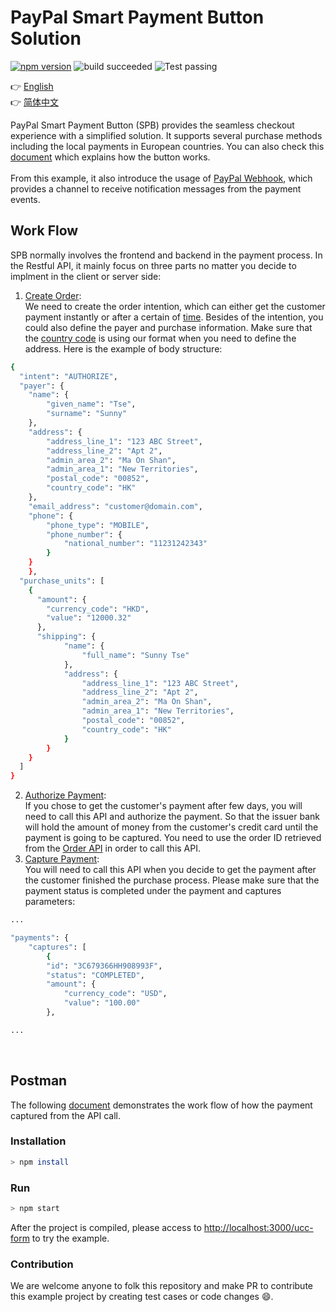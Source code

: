 # PayPal Smart Payment Button Solution

[![npm version](https://badge.fury.io/js/avatar-bot-cli.svg)](https://badge.fury.io/js/paypal-acc-vault)
![build succeeded](https://img.shields.io/badge/build-succeeded-brightgreen.svg)
![Test passing](https://img.shields.io/badge/Tests-passing-brightgreen.svg)

:point_right: [English](README.md)<br>
:point_right: [简体中文](readme/README-zh_cn.md)

PayPal Smart Payment Button (SPB) provides the seamless checkout experience with a simplified solution. It supports several purchase methods including the local payments in European countries. You can also check this [document](https://developer.paypal.com/docs/checkout/#try-the-buttons) which explains how the button works.
<br><br>
From this example, it also introduce the usage of [PayPal Webhook](https://developer.paypal.com/docs/api-basics/notifications/webhooks/rest/#overview), which provides a channel to receive notification messages from the payment events.

## Work Flow
SPB normally involves the frontend and backend in the payment process. In the Restful API, it mainly focus on three parts no matter you decide to implment in the client or server side:
1. [Create Order](https://developer.paypal.com/docs/api/orders/v2/):<br>
We need to create the order intention, which can either get the customer payment instantly or after a certain of [time](https://developer.paypal.com/docs/checkout/integration-features/auth-capture/#understand-the-authorization-periods). Besides of the intention, you could also define the payer and purchase information. Make sure that the [country code](https://developer.paypal.com/docs/api/reference/country-codes/) is using our format when you need to define the address.
Here is the example of body structure:
```sh
{
  "intent": "AUTHORIZE",
  "payer": {
    "name": {
        "given_name": "Tse",
        "surname": "Sunny"
    },
    "address": {
        "address_line_1": "123 ABC Street",
        "address_line_2": "Apt 2",
        "admin_area_2": "Ma On Shan",
        "admin_area_1": "New Territories",
        "postal_code": "00852",
        "country_code": "HK"
    },
    "email_address": "customer@domain.com",
    "phone": {
        "phone_type": "MOBILE",
        "phone_number": {
            "national_number": "11231242343"
        }
    }
	},
  "purchase_units": [
    {
      "amount": {
        "currency_code": "HKD",
        "value": "12000.32"
      },
      "shipping": {
	        "name": {
	            "full_name": "Sunny Tse"
	        },
	        "address": {
	            "address_line_1": "123 ABC Street",
		        "address_line_2": "Apt 2",
		        "admin_area_2": "Ma On Shan",
		        "admin_area_1": "New Territories",
		        "postal_code": "00852",
		        "country_code": "HK"
	        }
	    }
    }
  ]
}
```
2. [Authorize Payment](https://developer.paypal.com/docs/api/orders/v2/#orders_authorize):<br>
If you chose to get the customer's payment after few days, you will need to call this API and authorize the payment. So that the issuer bank will hold the amount of money from the customer's credit card until the payment is going to be captured. You need to use the order ID retrieved from the [Order API](https://developer.paypal.com/docs/api/orders/v2/) in order to call this API.
3. [Capture Payment](https://developer.paypal.com/docs/api/orders/v2/#orders_capture):<br>
You will need to call this API when you decide to get the payment after the customer finished the purchase process. Please make sure that the payment status is completed under the payment and captures parameters:
```sh
...

"payments": {
    "captures": [
        {
        "id": "3C679366HH908993F",
        "status": "COMPLETED",
        "amount": {
            "currency_code": "USD",
            "value": "100.00"
        },

...

```
<br>

## Postman
The following [document](Postman/Restful.json) demonstrates the work flow of how the payment captured from the API call.

### Installation
```sh
> npm install
```

### Run
```sh
> npm start
```
 After the project is compiled, please access to [http://localhost:3000/ucc-form](http://localhost:3000) to try the example.


### Contribution
We are welcome anyone to folk this repository and make PR to contribute this example project by creating test cases or code changes :smile:.



